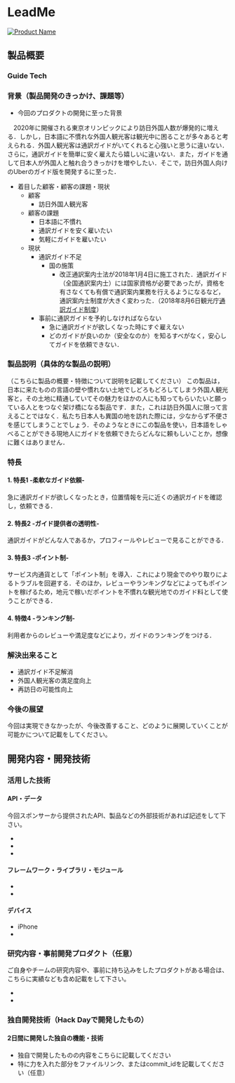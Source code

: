 # LeadMe

[![Product Name](image.png)](https://www.youtube.com/watch?v=G5rULR53uMk)

## 製品概要
### Guide Tech

### 背景（製品開発のきっかけ、課題等）
- 今回のプロダクトの開発に至った背景

　2020年に開催される東京オリンピックにより訪日外国人数が爆発的に増える．しかし，日本語に不慣れな外国人観光客は観光中に困ることが多々あると考えられる．外国人観光客は通訳ガイドがいてくれると心強いと思うに違いない．さらに，通訳ガイドを簡単に安く雇えたら嬉しいに違いない．また，ガイドを通して日本人が外国人と触れ合うきっかけを増やしたい．そこで，訪日外国人向けのUberのガイド版を開発するに至った．
- 着目した顧客・顧客の課題・現状
  - 顧客
    - 訪日外国人観光客
  - 顧客の課題
    - 日本語に不慣れ
    - 通訳ガイドを安く雇いたい
    - 気軽にガイドを雇いたい
  - 現状
    - 通訳ガイド不足
      - 国の施策
        - 改正通訳案内士法が2018年1月4日に施工された．通訳ガイド（全国通訳案内士）には国家資格が必要であったが，資格を有さなくても有償で通訳案内業務を行えるようになるなど，通訳案内士制度が大きく変わった．（2018年8月6日観光庁[通訳ガイド制度](http://www.mlit.go.jp/kankocho/shisaku/kokusai/tsuyaku.html)）
    - 事前に通訳ガイドを予約しなければならない
      - 急に通訳ガイドが欲しくなった時にすぐ雇えない
      - どのガイドが良いのか（安全なのか）を知るすべがなく，安心してガイドを依頼できない．

### 製品説明（具体的な製品の説明）
（こちらに製品の概要・特徴について説明を記載してください）
この製品は，日本に来たものの言語の壁や慣れない土地でしどろもどろしてしまう外国人観光客と，その土地に精通していてその魅力をほかの人にも知ってもらいたいと願っている人とをつなぐ架け橋になる製品です．また，これは訪日外国人に限って言えることではなく．私たち日本人も異国の地を訪れた際には，少なからず不便さを感じてしまうことでしょう．そのようなときにこの製品を使い，日本語をしゃべることができる現地人にガイドを依頼できたらどんなに頼もしいことか，想像に難くはありません．

### 特長

#### 1. 特長1 -柔軟なガイド依頼-
急に通訳ガイドが欲しくなったとき，位置情報を元に近くの通訳ガイドを確認し，依頼できる．
#### 2. 特長2 -ガイド提供者の透明性-
通訳ガイドがどんな人であるか，プロフィールやレビューで見ることができる．
#### 3. 特長3 -ポイント制-
サービス内通貨として「ポイント制」を導入．これにより現金でのやり取りによるトラブルを回避する．そのほか，レビューやランキングなどによってもポイントを稼げるため，地元で稼いだポイントを不慣れな観光地でのガイド料として使うことができる．
#### 4. 特徴4 -ランキング制-
利用者からのレビューや満足度などにより，ガイドのランキングをつける．

### 解決出来ること
- 通訳ガイド不足解消
- 外国人観光客の満足度向上
- 再訪日の可能性向上

### 今後の展望
今回は実現できなかったが、今後改善すること、どのように展開していくことが可能かについて記載をしてください。


## 開発内容・開発技術
### 活用した技術
#### API・データ
今回スポンサーから提供されたAPI、製品などの外部技術があれば記述をして下さい。

* 
* 
* 

#### フレームワーク・ライブラリ・モジュール
* 
* 

#### デバイス
* iPhone
* 

### 研究内容・事前開発プロダクト（任意）
ご自身やチームの研究内容や、事前に持ち込みをしたプロダクトがある場合は、こちらに実績なども含め記載をして下さい。

* 
* 


### 独自開発技術（Hack Dayで開発したもの）
#### 2日間に開発した独自の機能・技術
* 独自で開発したものの内容をこちらに記載してください
* 特に力を入れた部分をファイルリンク、またはcommit_idを記載してください（任意）
